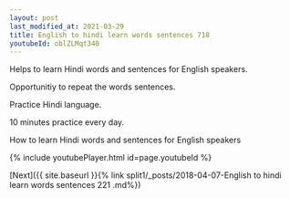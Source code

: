 ```yaml
---
layout: post
last_modified_at: 2021-03-29
title: English to hindi learn words sentences 718 
youtubeId: oblZLMqt340
---
```

 
 
Helps to learn Hindi words and sentences for English speakers.

Opportunitiy to repeat the words sentences. 

Practice Hindi language. 
 
10 minutes practice every day. 
 
How to learn Hindi words and sentences for English speakers 
 
{% include youtubePlayer.html id=page.youtubeId %}
 
 
[Next]({{ site.baseurl }}{% link  split1/_posts/2018-04-07-English to hindi learn words sentences 221 .md%})
 
